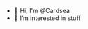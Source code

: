 - 👋 Hi, I’m @Cardsea
- 👀 I’m interested in stuff

<!---
Cardsea/Cardsea is a ✨ special ✨ repository because its `README.md` (this file) appears on your GitHub profile.
You can click the Preview link to take a look at your changes.
--->
